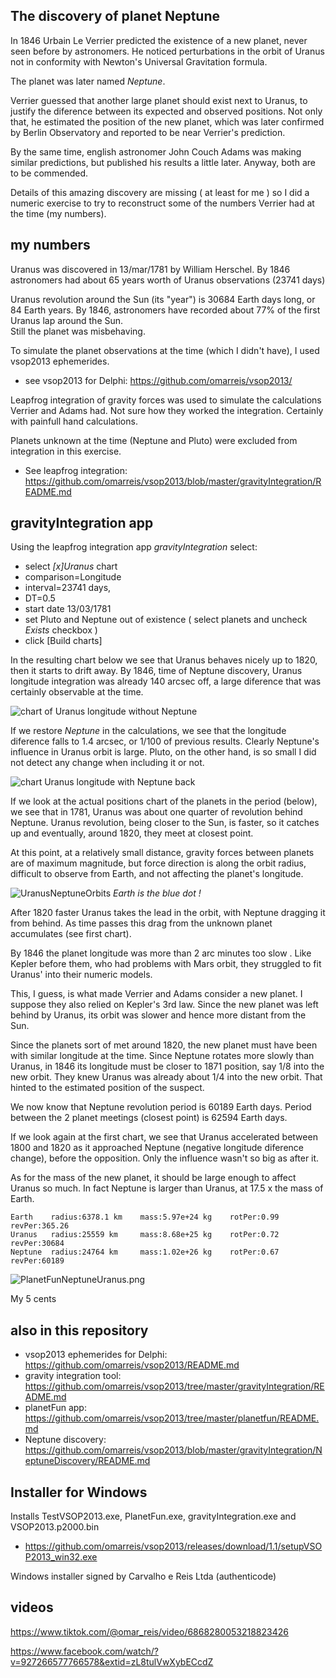 ## The discovery of planet Neptune

In 1846 Urbain Le Verrier predicted the existence of a new planet,
never seen before by astronomers. He noticed perturbations in the 
orbit of Uranus not in conformity with Newton's Universal Gravitation formula.

The planet was later named *Neptune*.

Verrier guessed that another large planet should exist next to Uranus, 
to justify the diference between its expected and observed positions. 
Not only that, he estimated the position of the new planet, 
which was later confirmed by Berlin Observatory and reported to be 
near Verrier's prediction.

By the same time, english astronomer John Couch Adams was making
similar predictions, but published his results a little later.
Anyway, both are to be commended.

Details of this amazing discovery are missing ( at least for me )
so I did a numeric exercise to try to reconstruct some of the 
numbers Verrier had at the time (my numbers).  

## my numbers

Uranus was discovered in 13/mar/1781 by William Herschel.
By 1846 astronomers had about 65 years worth of Uranus observations (23741 days)

Uranus revolution around the Sun (its "year") is 30684 Earth days long, or 84 Earth years. 
By 1846, astronomers have recorded about 77% of the first Uranus lap around the Sun.  
Still the planet was misbehaving.

To simulate the planet observations at the time (which I didn't have), I used vsop2013 ephemerides. 

* see vsop2013 for Delphi: https://github.com/omarreis/vsop2013/

Leapfrog integration of gravity forces was used to simulate the calculations Verrier and Adams had.
Not sure how they worked the integration. Certainly with painfull hand calculations. 

Planets unknown at the time (Neptune and Pluto) were excluded from integration in this exercise.

* See leapfrog integration: https://github.com/omarreis/vsop2013/blob/master/gravityIntegration/README.md 
   
## gravityIntegration app

Using the leapfrog integration app *gravityIntegration* select:

  * select *[x]Uranus* chart
  * comparison=Longitude
  * interval=23741 days, 
  * DT=0.5 
  * start date 13/03/1781 
  * set Pluto and Neptune out of existence ( select planets and uncheck *Exists* checkbox )
  * click [Build charts]

In the resulting chart below we see that Uranus behaves nicely up to 1820, 
then it starts to drift away. By 1846, time of Neptune discovery, 
Uranus longitude integration was already 140 arcsec off,
a large diference that was certainly observable at the time.

![chart of Uranus longitude without Neptune](UranusLongitudeNoNeptune.png)

If we restore *Neptune* in the calculations, we see that the longitude diference falls to 1.4 arcsec, or 1/100 of previous results. Clearly Neptune's influence in Uranus orbit is large. Pluto, on the other hand, is so small I did not detect any change when including it or not.  

![chart Uranus longitude with Neptune back](UranusLongitudeWithNeptuneAdded.png)

If we look at the actual positions chart of the planets in the period (below),
we see that in 1781, Uranus was about one quarter of revolution
behind Neptune.  Uranus revolution, being closer to the Sun,
is faster, so it catches up and eventually, around 1820, 
they meet at closest point.   

At this point, at a relatively small distance, gravity forces between planets 
are of maximum magnitude, but force direction is along the orbit radius,
difficult to observe from Earth, and not affecting the planet's longitude. 

![UranusNeptuneOrbits](UranusNeptune1871-1846.png)
*Earth is the blue dot !*

After 1820 faster Uranus takes the lead in the orbit, 
with Neptune dragging it from behind. As time passes this drag from 
the unknown planet accumulates (see first chart).  

By 1846 the planet longitude was more than 2 arc minutes too slow .
Like Kepler before them, who had problems with Mars orbit, 
they struggled to fit Uranus' into their numeric models. 

This, I guess, is what made Verrier and Adams consider a new planet.
I suppose they also relied on Kepler's 3rd law. Since the new planet was 
left behind by Uranus, its orbit was slower and hence more distant from the Sun.  

Since the planets sort of met around 1820, the new planet must have been 
with similar longitude at the time. Since Neptune rotates more slowly than Uranus, 
in 1846 its longitude must be closer to 1871 position, say 1/8 into the new orbit.
They knew Uranus was already about 1/4 into the new orbit. 
That hinted to the estimated position of the suspect.

We now know that Neptune revolution period is 60189 Earth days.
Period between the 2 planet meetings (closest point) is 62594 Earth days.

If we look again at the first chart, we see that Uranus accelerated between 
1800 and 1820 as it approached Neptune (negative longitude diference change),
before the opposition. Only the influence wasn't so big as after it.

As for the mass of the new planet, it should be large enough to affect Uranus so much.
In fact Neptune is larger than Uranus, at 17.5 x the mass of Earth. 


    Earth    radius:6378.1 km    mass:5.97e+24 kg    rotPer:0.99    revPer:365.26  
    Uranus   radius:25559 km     mass:8.68e+25 kg    rotPer:0.72    revPer:30684  
    Neptune  radius:24764 km     mass:1.02e+26 kg    rotPer:0.67    revPer:60189  
    
![PlanetFunNeptuneUranus.png](PlanetFunNeptuneUranus.png)


My 5 cents

## also in this repository
* vsop2013 ephemerides for Delphi: https://github.com/omarreis/vsop2013/README.md
* gravity integration tool: https://github.com/omarreis/vsop2013/tree/master/gravityIntegration/README.md
* planetFun app: https://github.com/omarreis/vsop2013/tree/master/planetfun/README.md
* Neptune discovery: https://github.com/omarreis/vsop2013/blob/master/gravityIntegration/NeptuneDiscovery/README.md

## Installer for Windows 
Installs TestVSOP2013.exe, PlanetFun.exe, gravityIntegration.exe and VSOP2013.p2000.bin
* https://github.com/omarreis/vsop2013/releases/download/1.1/setupVSOP2013_win32.exe

Windows installer signed by Carvalho e Reis Ltda (authenticode)

## videos
https://www.tiktok.com/@omar_reis/video/6868280053218823426

https://www.facebook.com/watch/?v=927266577766578&extid=zL8tulVwXybECcdZ


